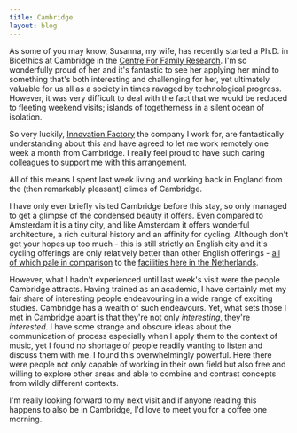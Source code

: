 ```yaml
---
title: Cambridge
layout: blog
---
```


As some of you may know, Susanna, my wife, has recently started a
Ph.D. in Bioethics at Cambridge in the [Centre For Family
Research][4]. I'm so wonderfully proud of her and
it's fantastic to see her applying her mind to something that's both
interesting and challenging for her, yet ultimately valuable for us
all as a society in times ravaged by technological progress. However,
it was very difficult to deal with the fact that we would be reduced
to fleeting weekend visits; islands of togetherness in a silent ocean
of isolation.

So very luckily, [Innovation Factory][1] the company I work for,
are fantastically understanding about this and have agreed to let me
work remotely one week a month from Cambridge. I really feel proud to
have such caring colleagues to support me with this arrangement.

All of this means I spent last week living and working back in England
from the (then remarkably pleasant) climes of Cambridge.

I have only ever briefly visited Cambridge before this stay, so only
managed to get a glimpse of the condensed beauty it offers. Even
compared to Amsterdam it is a tiny city, and like Amsterdam it offers
wonderful architecture, a rich cultural history and an affinity for
cycling. Although don't get your hopes up too much - this is still
strictly an English city and it's cycling offerings are only
relatively better than other English offerings - [all of which pale in
comparison][2] to the [facilities here in the Netherlands][3].

However, what I hadn't experienced until last week's visit were the
people Cambridge attracts. Having trained as an academic, I have
certainly met my fair share of interesting people endeavouring in a
wide range of exciting studies. Cambridge has a wealth of such
endeavours. Yet, what sets those I met in Cambridge apart is that they're not only
_interesting_, they're _interested_. I have some strange and obscure ideas
about the communication of process especially when I apply them to the
context of music, yet I found no shortage of people readily wanting to
listen and discuss them with me. I found this overwhelmingly
powerful. Here there were people not only capable of working in their
own field but also free and willing to explore other areas and able to
combine and contrast concepts from wildly different contexts.

I'm really looking forward to my next visit and if anyone reading this
happens to also be in Cambridge, I'd love to meet you for a coffee one
morning.


[1]: http://innovationfactory.eu
[2]: http://homepage.ntlworld.com/pete.meg/wcc/facility-of-the-month/
[3]: http://www.hembrow.eu/cycling/photos.html
[4]: http://www.ppsis.cam.ac.uk/CFR/
